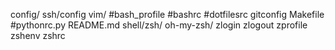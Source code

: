 config/
ssh/config
vim/
#bash_profile
#bashrc
#dotfilesrc
gitconfig
Makefile
#pythonrc.py
README.md
shell/zsh/ oh-my-zsh/ zlogin zlogout zprofile zshenv zshrc
